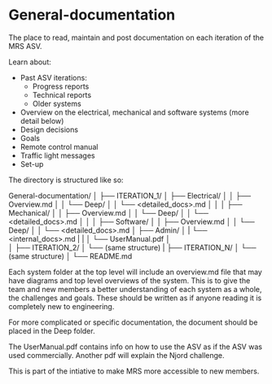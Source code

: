 # General-documentation

The place to read, maintain and post documentation on each iteration of the MRS ASV.  

Learn about:  
* Past ASV iterations:
    + Progress reports
    + Technical reports
    + Older systems
* Overview on the electrical, mechanical and software systems (more detail below)
* Design decisions
* Goals
* Remote control manual
* Traffic light messages
* Set-up

The directory is structured like so:  

General-documentation/
│
├── ITERATION_1/
│   ├── Electrical/
│   │   ├── Overview.md
│   │   └── Deep/
│   │       └── <detailed_docs>.md
│   │
│   ├── Mechanical/
│   │   ├── Overview.md
│   │   └── Deep/
│   │       └── <detailed_docs>.md
│   │
│   ├── Software/
│   │   ├── Overview.md
│   │   └── Deep/
│   │       └── <detailed_docs>.md
│   ├── Admin/
│   |   └── <internal_docs>.md
|   |
│   └── UserManual.pdf
│    
│
├── ITERATION_2/
│   └── (same structure)
|
├── ITERATION_N/
│   └── (same structure)
│
└── README.md


Each system folder at the top level will include an overview.md file that may have diagrams and 
top level overviews of the system. This is to give the team and new members a better understanding of each system 
as a whole, the challenges and goals. These should be written as if anyone reading it is completely new 
to engineering. 

For more complicated or specific documentation, the document should be placed in the Deep folder. 

The UserManual.pdf contains info on how to use the ASV as if the ASV was used commercially. Another pdf will explain
the Njord challenge. 


This is part of the intiative to make MRS more accessible to new members. 
